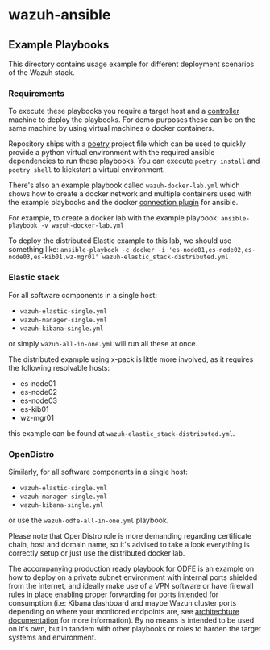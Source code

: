 # wazuh-ansible

## Example Playbooks

This directory contains usage example for different deployment scenarios of the Wazuh stack.
### Requirements

To execute these playbooks you require a target host and a [controller] machine to deploy the playbooks. For demo purposes these can be on the same machine by using virtual machines o docker containers.

Repository ships with a [poetry] project file which can be used to quickly provide a python virtual environment with the required ansible dependencies to run these playbooks. You can execute `poetry install` and `poetry shell` to kickstart a virtual environment.

There's also an example playbook called `wazuh-docker-lab.yml` which shows how to create a docker network and multiple containers used with the example playbooks and the docker [connection plugin] for ansible.

For example, to create a docker lab with the example playbook: `ansible-playbook -v wazuh-docker-lab.yml`

To deploy the distributed Elastic example to this lab, we should use something like: `ansible-playbook -c docker -i 'es-node01,es-node02,es-node03,es-kib01,wz-mgr01' wazuh-elastic_stack-distributed.yml`

### Elastic stack

For all software components in a single host:
 - `wazuh-elastic-single.yml`
 - `wazuh-manager-single.yml`
 - `wazuh-kibana-single.yml`

or simply `wazuh-all-in-one.yml` will run all these at once.

The distributed example using x-pack is little more involved, as it requires the following resolvable hosts:

  - es-node01
  - es-node02
  - es-node03
  - es-kib01
  - wz-mgr01

this example can be found at `wazuh-elastic_stack-distributed.yml`.

### OpenDistro

Similarly, for all software components in a single host:
 - `wazuh-elastic-single.yml`
 - `wazuh-manager-single.yml`
 - `wazuh-kibana-single.yml`

or use the `wazuh-odfe-all-in-one.yml` playbook.

Please note that OpenDistro role is more demanding regarding certificate chain, host and domain name, so it's advised to take a look everything is correctly setup or just use the distributed docker lab.

The accompanying production ready playbook for ODFE is an example on how to deploy on a private subnet environment with internal ports shielded from the internet, and ideally make use of a VPN software or have firewall rules in place enabling proper forwarding for ports intended for consumption (i.e: Kibana dashboard and maybe Wazuh cluster ports depending on where your monitored endpoints are, see [architechture documentation] for more information).
By no means is intended to be used on it's own, but in tandem with other playbooks or roles to harden the target systems and environment.

[controller]: https://docs.ansible.com/ansible/latest/network/getting_started/basic_concepts.html
[poetry]: https://python-poetry.org/
[connection plugin]: https://docs.ansible.com/ansible/2.8/plugins/connection/docker.html
[architechture documentation]: https://documentation.wazuh.com/4.0/getting-started/architecture.html
